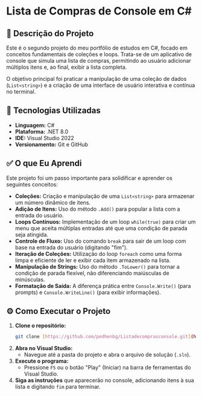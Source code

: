 # Lista de Compras de Console em C#

## 📝 Descrição do Projeto

Este é o segundo projeto do meu portfólio de estudos em C#, focado em conceitos fundamentais de coleções e loops. Trata-se de um aplicativo de console que simula uma lista de compras, permitindo ao usuário adicionar múltiplos itens e, ao final, exibir a lista completa.

O objetivo principal foi praticar a manipulação de uma coleção de dados (`List<string>`) e a criação de uma interface de usuário interativa e contínua no terminal.

## 🚀 Tecnologias Utilizadas

* **Linguagem:** C#
* **Plataforma:** .NET 8.0 
* **IDE:** Visual Studio 2022
* **Versionamento:** Git e GitHub

## ✅ O que Eu Aprendi

Este projeto foi um passo importante para solidificar e aprender os seguintes conceitos:

* **Coleções:** Criação e manipulação de uma `List<string>` para armazenar um número dinâmico de itens.
* **Adição de Itens:** Uso do método `.Add()` para popular a lista com a entrada do usuário.
* **Loops Contínuos:** Implementação de um loop `while(true)` para criar um menu que aceita múltiplas entradas até que uma condição de parada seja atingida.
* **Controle de Fluxo:** Uso do comando `break` para sair de um loop com base na entrada do usuário (digitando "fim").
* **Iteração de Coleções:** Utilização do loop `foreach` como uma forma limpa e eficiente de ler e exibir cada item armazenado na lista.
* **Manipulação de Strings:** Uso do método `.ToLower()` para tornar a condição de parada flexível, não diferenciando maiúsculas de minúsculas.
* **Formatação de Saída:** A diferença prática entre `Console.Write()` (para prompts) e `Console.WriteLine()` (para exibir informações).

## ⚙️ Como Executar o Projeto

1.  **Clone o repositório:**
    ```bash
    git clone [https://github.com/pedhenbg/Listadecomprasconsole.git](https://github.com/pedhenbg/Listadecomprasconsole.git)
    ```
2.  **Abra no Visual Studio:**
    * Navegue até a pasta do projeto e abra o arquivo de solução (`.sln`).
3.  **Execute o programa:**
    * Pressione `F5` ou o botão "Play" (Iniciar) na barra de ferramentas do Visual Studio.
4.  **Siga as instruções** que aparecerão no console, adicionando itens à sua lista e digitando `fim` para terminar.
